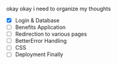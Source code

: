 okay okay i need to organize my thoughts
- [x] Login & Database
- [ ] Benefits Application
- [ ] Redirection to various pages
- [ ] BetterError Handling
- [ ] CSS
- [ ] Deployment Finally

<!--For your Benefits Administration System project, here's a list of HTML files you might need:

index.html: Landing page or dashboard for the system.
login.html: Login page for users.
signup.html: Signup page for new users.
profile.html: User profile page displaying employee information and benefits.
benefits.html: Page to manage employee benefits (add, edit, delete benefits).
enrollment.html: Page for employees to enroll in benefits.
admin.html: Admin dashboard for managing user accounts and benefits.
For the database schema, you might consider the following tables:

User: Store user information (id, username, password, email, etc.).
Employee: Store employee-specific information (employee_id, name, position, department, etc.).
Benefit: Store information about benefits (benefit_id, name, description, coverage, etc.).
Enrollment: Store information about benefit enrollments (enrollment_id, employee_id, benefit_id, enrollment_date, etc.).
Here's an example schema in SQL for PostgreSQL:

sql
Copy code
CREATE TABLE "User" (
    id SERIAL PRIMARY KEY,
    username VARCHAR(50) UNIQUE NOT NULL,
    password VARCHAR(128) NOT NULL,
    email VARCHAR(254) UNIQUE NOT NULL
);

CREATE TABLE Employee (
    id SERIAL PRIMARY KEY,
    user_id INTEGER UNIQUE REFERENCES "User" (id),
    employee_id VARCHAR(20) UNIQUE NOT NULL,
    name VARCHAR(100) NOT NULL,
    position VARCHAR(100),
    department VARCHAR(100)
);

CREATE TABLE Benefit (
    id SERIAL PRIMARY KEY,
    name VARCHAR(100) NOT NULL,
    description TEXT,
    coverage VARCHAR(255)
);

CREATE TABLE Enrollment (
    id SERIAL PRIMARY KEY,
    employee_id INTEGER REFERENCES Employee (id),
    benefit_id INTEGER REFERENCES Benefit (id),
    enrollment_date DATE NOT NULL
);
For displaying values on the profile page, you can use Django templates to render dynamic content. For example, to display a user's name and department on the profile page, you can pass the user's information to the template and render it like this:

html
Copy code
<h1>Welcome, {{ user.employee.name }}</h1>
<p>Department: {{ user.employee.department }}</p>
This assumes that you have a User model with a one-to-one relationship to an Employee model. Adjust the template according to your actual models and data structure.
## Dont forget to register your app here and in the installed apps in settings.py

from django.contrib import admin
from .models import YourModelName

admin.site.register(YourModelName)
-->
